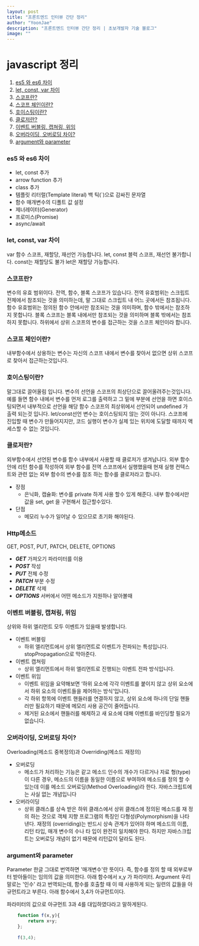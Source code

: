 ```yaml
---
layout: post
title: "프론트엔드 인터뷰 간단 정리"
author: "YoonJae"
description: "프론트엔드 인터뷰 간단 정리 | 초보개발자 기술 블로그"
image: ""
---
```


# javascript 정리

1. [es5 와 es6 차이](#es5-와-es6-차이)
1. [let, const, var 차이](#let,-const,-var-차이)
1. [스코프란?](#스코프란?)
1. [스코프 체인이란?](#스코프-체인이란?)
1. [호이스팅이란?](#호이스팅이란?)
1. [클로저란?](#클로저란?)
1. [이벤트 버블링, 캡쳐링, 위임](#이벤트-버블링,-캡쳐링,-위임)
1. [오버라이딩, 오버로딩 차이?](#오버라이딩,-오버로딩-차이?)
1. [argument와 parameter](#argument와-parameter)


### es5 와 es6 차이

- let, const 추가
- arrow function 추가
- class 추가
- 템플릿 리터럴(Template literal) 백 틱(`)으로 감싸진 문자열
- 함수 매개변수의 디폴트 값 설정 
- 제너레이터(Generator)
- 프로미스(Promise)
- async/await

### let, const, var 차이

var 함수 스코프, 재할당, 재선언 가능합니다.
let, const 블럭 스코프, 재선언 불가합니다.
const는 재할당도 불가 let은 재할당 가능합니다.

### 스코프란?

변수의 유효 범위이다. 전역, 함수, 블록 스코프가 있습니다. 전역 유효범위는 스크립트 전체에서 참조되는 것을 의미하는데, 말 그대로 스크립트 내 어느 곳에서든 참조됩니다. 함수 유효범위는 정의된 함수 안에서만 참조되는 것을 의미하며, 함수 밖에서는 참조하지 못합니다. 블록 스코프는 블록 내에서만 참조되는 것을 의미하며 블록 밖에서는 참조하지 못합니다. 하위에서 상위 스코프의 변수를 접근하는 것을 스코프 체인이라 합니다.

### 스코프 체인이란?

내부함수에서 상용하는 변수는 자신의 스코프 내에서 변수를 찾아서 없으면 상위 스코프로 찾아서 접근하는것입니다.

### 호이스팅이란?

말그대로 끌어올림 입니다.
변수의 선언을 스코프의 최상단으로 끌어올려주는것입니다. 예를 들면 함수 내에서 변수를 먼저 로그를 출력하고 그 밑에 부분에 선언을 하면 호이스팅되면서 내부적으로 선언을 해당 함수 스코프의 최상위에서 선언되어 undefined 가 출력 되는것 입니다. let/const선언 변수는 호이스팅되지 않는 것이 아니다. 스코프에 진입할 때 변수가 만들어지지만, 코드 실행이 변수가 실제 있는 위치에 도달할 때까지 액세스할 수 없는 것입니다.

### 클로저란?

외부함수에서 선언된 변수를 함수 내부에서 사용할 때 클로저가 생겨납니다. 외부 함수안에 리턴 함수를 작성하여 외부 함수를 전역 스코프에서 실행했을때 현재 실행 컨텍스트와 관련 없는 외부 함수의 변수를 참조 하는 함수를 클로저라고 합니다.

- 장점
  - 은닉화, 캡슐화: 변수를 private 하게 사용 할수 있게 해준다. 내부 함수에서만 값을 set, get 을 구현해서 접근할수있다.
- 단점
  - 메모리 누수가 일어날 수 있으므로 초기화 해야된다.

### Http메소드

GET, POST, PUT, PATCH, DELETE, OPTIONS

- ***GET*** 가져오기 파라미터를 이용
- ***POST*** 작성
- ***PUT*** 전체 수정
- ***PATCH*** 부분 수정
- ***DELETE*** 삭제
- ***OPTIONS*** 서버에서 어떤 메소드가 지원하나 알아볼때

### 이벤트 버블링, 캡쳐링, 위임

상위와 하위 엘리먼트 모두 이벤트가 있을때 발생합니다.

- 이벤트 버블링
  - 하위 엘리먼트에서 상위 엘리먼트로 이벤트가 전파되는 특성입니다. stopPropagation으로 막아준다.
- 이벤트 캡쳐링 
  - 상위 엘리먼트에서 하위 엘리먼트로 진행되는 이벤트 전파 방식입니다. 
- 이벤트 위임 
  - 이벤트 위임을 요약해보면 ‘하위 요소에 각각 이벤트를 붙이지 않고 상위 요소에서 하위 요소의 이벤트들을 제어하는 방식’입니다.
  - 각 하위 항목에 이벤트 핸들러를 연결하지 않고, 상위 요소에 하나의 단일 핸들러만 필요하기 때문에 메모리 사용 공간이 줄어듭니다.
  - 제거된 요소에서 핸들러를 해제하고 새 요소에 대해 이벤트를 바인딩할 필요가 없습니다.

### 오버라이딩, 오버로딩 차이?

Overloading(메소드 중복정의)과 Overriding(메소드 재정의)

- 오버로딩
  - 메소드가 처리하는 기능은 같고 메소드 인수의 개수가 다르거나 자료 형(type)이 다른 경우, 메소드의 이름을 동일한 이름으로 부여하여 메소드를 정의 할 수 있는데 이를 메소드 오버로딩(Method Overloading)라 한다. 자바스크립트에는 사실 없는 개념입니다
- 오버라이딩
  - 상위 클래스를 상속 받은 하위 클래스에서 상위 클래스에 정의된 메소드를 재
정의 하는 것으로 객체 지향 프로그램의 특징인 다형성(Polymorphism)을 나타낸다. 재정의
(overriding)는 반드시 상속 관계가 있어야 하며 메소드의 이름, 리턴 타입, 매개 변수의 수나 타
입이 완전히 일치해야 한다. 하지만 자바스크립트는 오버로딩 개념이 없기 때문에 리턴값이 달라도 된다.

### argument와 parameter

Parameter 한글 그대로 번역하면 '매개변수'란 뜻이다. 즉, 함수를 정의 할 때 외부로부터 받아들이는 임의의 값을 의미한다. 아래 함수에서 x,y 가 파라미터.
Argument 우리말로는 '인수' 라고 번역되는데, 함수를 호출할 때 이 때 사용하게 되는 일련의 값들을 아규먼트라고 부른다. 아래 함수에서 3,4가 아규먼트이다.

파라미터의 값으로 아규먼트 3과 4를 대입하였다라고 말하게된다.
``` javascript
    function f(x,y){
    	return x+y;
    };
    
    f(3,4);
```